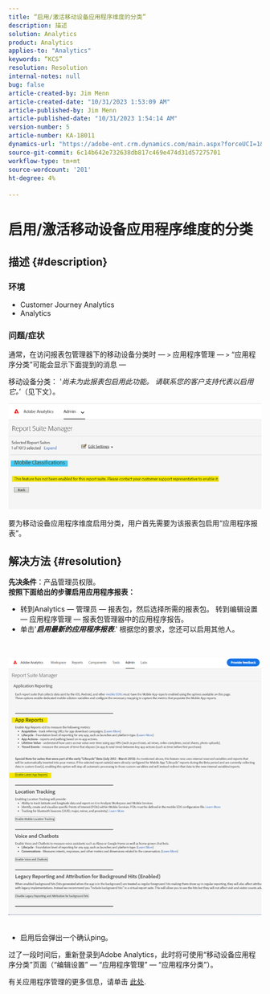 ```yaml
---
title: “启用/激活移动设备应用程序维度的分类”
description: 描述
solution: Analytics
product: Analytics
applies-to: "Analytics"
keywords: “KCS”
resolution: Resolution
internal-notes: null
bug: false
article-created-by: Jim Menn
article-created-date: "10/31/2023 1:53:09 AM"
article-published-by: Jim Menn
article-published-date: "10/31/2023 1:54:14 AM"
version-number: 5
article-number: KA-18011
dynamics-url: "https://adobe-ent.crm.dynamics.com/main.aspx?forceUCI=1&pagetype=entityrecord&etn=knowledgearticle&id=974ecf38-9077-ee11-8179-6045bd006268"
source-git-commit: 6c14b642e732638db817c469e474d31d57275701
workflow-type: tm+mt
source-wordcount: '201'
ht-degree: 4%

---
```


# 启用/激活移动设备应用程序维度的分类

## 描述 {#description}


### <b>环境</b>

- Customer Journey Analytics
- Analytics




### <b>问题/症状</b>

通常，在访问报表包管理器下的移动设备分类时 — `>`  应用程序管理 — `>`  “应用程序分类”可能会显示下面提到的消息 — 

移动设备分类： &#39;*尚未为此报表包启用此功能。 请联系您的客户支持代表以启用它。*’（见下文）。

![](assets/___984ecf38-9077-ee11-8179-6045bd006268___.png)

要为移动设备应用程序维度启用分类，用户首先需要为该报表包启用“应用程序报表”。


## 解决方法 {#resolution}

<b>先决条件</b>：产品管理员权限。<br><b>按照下面给出的步骤启用应用程序报表：</b>
- 转到Analytics — 管理员 — 报表包，然后选择所需的报表包。 转到编辑设置 — 应用程序管理 — <b> </b>报表包管理器中的应用程序报告。
- 单击&#39;<b>*启用最新的应用程序报表</b>*.&#39; 根据您的要求，您还可以启用其他人。

<br> <br>![](assets/0ae3ca9c-b68f-ec11-b400-00224804a35d.png)
 
- 启用后会弹出一个确认ping。


过了一段时间后，重新登录到Adobe Analytics，此时将可使用“移动设备应用程序分类”页面（“编辑设置” — “应用程序管理” — “应用程序分类”）。

有关应用程序管理的更多信息，请单击 [此处](https://experienceleague.adobe.com/docs/analytics/admin/admin-tools/manage-report-suites/edit-report-suite/app-management/app-reporting.html "单击以访问链接：https://experienceleague.adobe.com/docs/analytics/admin/admin-tools/mobile-management.html?lang=en").

